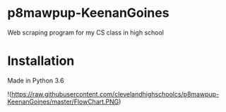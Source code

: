 # p8mawpup-KeenanGoines
Web scraping program for my CS class in high school

# Installation
Made in Python 3.6

!(https://raw.githubusercontent.com/clevelandhighschoolcs/p8mawpup-KeenanGoines/master/FlowChart.PNG)
